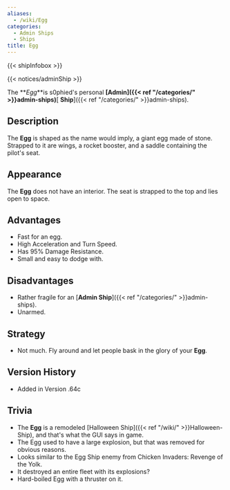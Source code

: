 ```yaml
---
aliases:
  - /wiki/Egg
categories:
  - Admin Ships
  - Ships
title: Egg
---
```


{{< shipInfobox >}}

{{< notices/adminShip >}}

The **_Egg_**is s0phied's personal **[Admin]({{< ref "/categories/" >}}admin-ships)**[ **Ship**]({{< ref "/categories/" >}}admin-ships).

## Description

The **Egg** is shaped as the name would imply, a giant egg made of stone. Strapped to it are wings, a rocket booster, and a saddle containing the pilot's seat.

## Appearance

The **Egg** does not have an interior. The seat is strapped to the top and lies open to space.

## Advantages

- Fast for an egg.
- High Acceleration and Turn Speed.
- Has 95% Damage Resistance.
- Small and easy to dodge with.

## Disadvantages

- Rather fragile for an [**Admin Ship**]({{< ref "/categories/" >}}admin-ships).
- Unarmed.

## Strategy

- Not much. Fly around and let people bask in the glory of your **Egg**.

## Version History

- Added in Version .64c

## Trivia

- The **Egg** is a remodeled [Halloween Ship]({{< ref "/wiki/" >}}Halloween-Ship), and that's what the GUI says in game.
- The Egg used to have a large explosion, but that was removed for obvious reasons.
- Looks similar to the Egg Ship enemy from Chicken Invaders: Revenge of the Yolk.
- It destroyed an entire fleet with its explosions?
- Hard-boiled Egg with a thruster on it.
